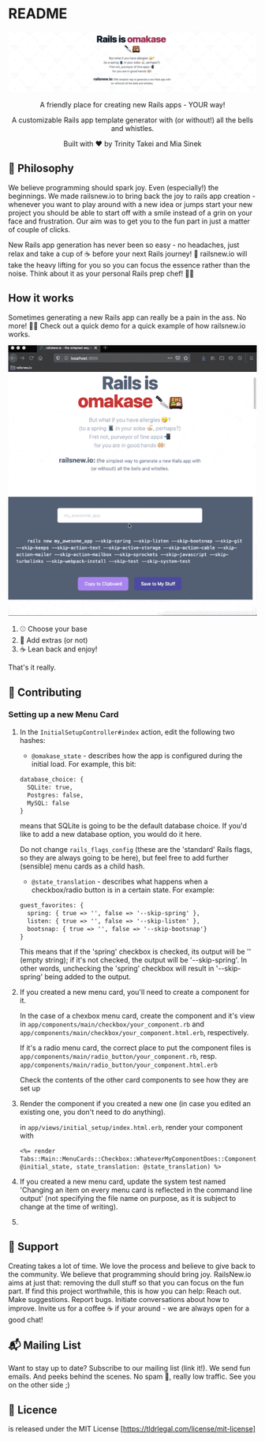# README

<p align="center">
  <img src="./doc/logo-wide.jpg" alt="Wide Logo">
</p>

<p align="center">
A friendly place for creating new Rails apps - YOUR way!
</p>
  
<p align="center">  
A customizable Rails app template generator with (or without!) all the bells and whistles.
</p>
  
<p align="center">    
Built with ❤️ by Trinity Takei and Mia Sinek
</p>

##  💭 Philosophy

We believe programming should spark joy. Even (especially!) the beginnings. We made railsnew.io to bring back the joy to rails app creation - whenever you want to play around with a new idea or jumps start your new project you should be able to start off with a smile instead of a grin on your face and frustration. Our aim was to get you to the fun part in just a matter of couple of clicks.

New Rails app generation has never been so easy - no headaches, just relax and take a cup of ☕ before your next Rails journey! 🎉 railsnew.io will take the heavy lifting for you so you can focus the essence rather than the noise. Think about it as your personal Rails prep chef! 🧑‍🍳

##  How it works

Sometimes generating a new Rails app can really be a pain in the ass.  No more! 🧙🏻 Check out a quick demo for a quick example of how railsnew.io works.

<p align="center">
  <img src="./doc/stimulus_demo.gif" alt="Generating Stimulus-enabled Rails app with railsnew.io">
</p>

1) ⚾️  Choose your base
2) 🏏  Add extras (or not)
3) ☕️  Lean back and enjoy!

That's it really.

## 🧩  Contributing

### Setting up a new Menu Card

1. In the `InitialSetupController#index` action, edit the following two hashes:
   * `@omakase_state` - describes how the app is configured during the initial load. For example, this bit:
   ```
   database_choice: {
     SQLite: true,
     Postgres: false,
     MySQL: false
   }
   ```
   means that SQLite is going to be the default database choice.
   If you'd like to add a new database option, you would do it here.
   
   Do not change `rails_flags_config` (these are the 'standard' Rails flags, so they are always going to be here), but feel free to add further (sensible) menu cards as a child hash.
   
   * `@state_translation` - describes what happens when a checkbox/radio button is in a certain state. For example:
   ```
   guest_favorites: {
     spring: { true => '', false => '--skip-spring' },
     listen: { true => '', false => '--skip-listen' },
     bootsnap: { true => '', false => '--skip-bootsnap'}
   }
   ```
   This means that if the 'spring' checkbox is checked, its output will be '' (empty string); if it's not checked, the output will be '--skip-spring'. In other words, unchecking the 'spring' checkbox will result in '--skip-spring' being added to the output.
   
2. If you created a new menu card, you'll need to create a component for it.  
   
   In the case of a chexbox menu card, create the component and it's view in `app/components/main/checkbox/your_component.rb` and `app/components/main/checkbox/your_component.html.erb`, respectively.
   
   If it's a radio menu card, the correct place to put the component files is `app/components/main/radio_button/your_component.rb`, resp. `app/components/main/radio_button/your_component.html.erb`
   
   Check the contents of the other card components to see how they are set up
   
3. Render the component if you created a new one (in case you edited an existing one, you don't need to do anything).

   in `app/views/initial_setup/index.html.erb`, render your component with
   
   ```
   <%= render Tabs::Main::MenuCards::Checkbox::WhateverMyComponentDoes::Component.new(initial_state: @initial_state, state_translation: @state_translation) %>
   ```
   
4. If you created a new menu card, update the system test named 'Changing an item on every menu card is reflected in the command line output' (not specifying the file name on purpose, as it is subject to change at the time of writing).
5.
## 🤝 Support
Creating takes a lot of time. We love the process and believe to give back to the community. We believe that programming should bring joy. RailsNew.io aims at just that: removing the dull stuff so that you can focus on the fun part. If find this project worthwhile, this is how you can help: Reach out. Make suggestions. Report bugs. Initiate conversations about how to improve. Invite us for a  coffee ☕️ if your around - we are always open for a good chat!

## 📬️ Mailing List
Want to stay up to date?  Subscribe to our mailing list (link it!).
We send fun emails.
And peeks behind the scenes.
No spam 🤞, really low traffic.
See you on the other side ;)
 
## 📃 Licence

is released under the MIT License [https://tldrlegal.com/license/mit-license]


